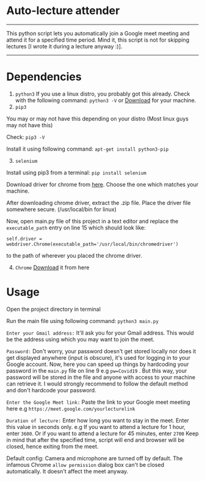 # Auto-lecture attender
***
This python script lets you automatically join a Google meet meeting and attend it for a specified time period. Mind it, this script is not for skipping lectures [I wrote it during a lecture anyway :)].
***
# Dependencies
1. `python3`
If you use a linux distro, you probably got this already. Check with the following command:
`python3 -V`
or [Download](https://www.python.org/downloads/) for your machine.
2. `pip3`

You may or may not have this depending on your distro (Most linux guys may not have this)

Check:
`pip3 -V`

Install it using following command:
`apt-get install python3-pip`

3. `selenium`

Install using pip3 from a terminal:
`pip install selenium`

Download driver for chrome from [here](https://chromedriver.storage.googleapis.com/index.html?path=86.0.4240.22/). Choose the one which matches your machine.

After downloading chrome driver, extract the .zip file.
Place the driver file somewhere secure. (/usr/local/bin for linux)

Now, open main.py file of this project in a text editor and replace the `executable_path` entry on line 15 which should look like:
```
self.driver = webdriver.Chrome(executable_path='/usr/local/bin/chromedriver')
```
to the path of wherever you placed the chrome driver.

4. `Chrome`
[Download](https://www.google.com/intl/en_in/chrome/) it from here

# Usage

Open the project directory in terminal

Run the main file using following command:
`python3 main.py`

`Enter your Gmail address:`
It'll ask you for your Gmail address. This would be the address using which you may want to join the meet.

`Password:`
Don't worry, your password doesn't get stored locally nor does it get displayed anywhere (input is obscure), it's used for logging in to your Google account. Now, here you can speed up things by hardcoding your password in the `main.py` file on line 9 e.g `pw=Covid19` . But this way, your password will be stored in the file and anyone with access to your machine can retrieve it. I would strongly recommend to follow the default method and don't hardcode your password.

`Enter the Google Meet link:`
Paste the link to your Google meet meeting here e.g `https://meet.google.com/yourlecturelink` 

`Duration of lecture:`
Enter how long you want to stay in the meet. Enter this value in seconds only. e.g If you want to attend a lecture for 1 hour, enter `3600`. Or if you want to attend a lecture for 45 minutes, enter `2700`
Keep in mind that after the specified time, script will end and browser will be closed, hence exiting from the meet.

Default config:
Camera and microphone are turned off by default.
The infamous Chrome `allow permission` dialog box can't be closed automatically. It doesn't affect the meet anyway.
